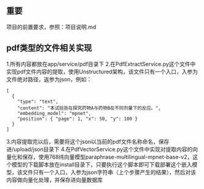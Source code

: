 ## 重要
项目的前置要求，参照：项目说明.md
## pdf类型的文件相关实现
1.所有内容都放在app/service/pdf目录下
2.在PdfExtractService.py这个文件中实现pdf文件内容的提取，使用Unstructured架构，该文件只有一个入口，入参为文件绝对路径，返参为json，例如：
```
[
  {
    "type": "text",
    "content": "本试验旨在探究药物A与药物B在不同剂量下的反应。",
    "embedding_model": "mpnet",
    "position": { "page": 1, "x": 50, "y": 100 }
  }
]
```
3.内容提取完以后，需要将这个json以当前的pdf文件名称命名，保存进/upload/json目录下
4.在PdfVectorService.py这个文件中实现对提取内容的向量化和保存，使用768纬向量模型paraphrase-multilingual-mpnet-base-v2，这个模型的下载脚本放在install目录下，只要执行这个脚本即可下载部署这个嵌入模型，该文件只有一个入口，入参为json字符串（上个步骤产生的结果），然后对该内容做向量化处理，并保存进向量数据库